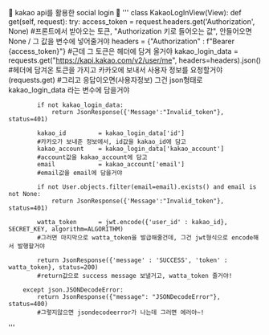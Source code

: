 🍟 kakao api를 활용한 social login 🍟
'''
class KakaoLogInView(View):
    def get(self, request):
        try:
            access_token     = request.headers.get('Authorization', None) 
            #프론트에서 받아오는 토큰, "Authorization 키로 들어오는 값", 안들어오면 None / 그 값을 변수에 넣어줄거야
            headers          = {"Authorization" : f"Bearer {access_token}"} #근데 그 토큰은 헤더에 담겨 올거야
            kakao_login_data = requests.get("https://kapi.kakao.com/v2/user/me", headers=headers).json()
            #헤더에 담겨온 토큰을 가지고 카카오에 보내서 사용자 정보를 요청할거야(requests.get) 
            #그리고 응답이오면(사용자정보) 그건 json형태로 kakao_login_data 라는 변수에 담을거야

            if not kakao_login_data:
                return JsonResponse({'Message':"Invalid_token"}, status=401)
            
            kakao_id         = kakao_login_data['id']             
            #카카오가 보내준 정보에서, id값을 kakao_id에 담고
            kakao_account    = kakao_login_data['kakao_account']  
            #account값을 kakao_account에 담고
            email            = kakao_account['email']             
            #email값을 email에 담을거야

            if not User.objects.filter(email=email).exists() and email is not None:
                return JsonResponse({'Message':"Invalid_token"}, status=401)

            watta_token      = jwt.encode({'user_id' : kakao_id}, SECRET_KEY, algorithm=ALGORITHM)
            #그러면 마지막으로 watta_token을 발급해줄건데, 그건 jwt형식으로 encode해서 발행할거야

            return JsonResponse({'message' : 'SUCCESS', 'token' : watta_token}, status=200)
            #return값으로 success message 보낼거고, watta_token 줄거야!

        except json.JSONDecodeError:
            return JsonResponse({"message": "JSONDecodeError"}, status=400)
            #그렇지않으면 jsondecodeerror가 나는데 그러면 에러야~!
'''
